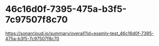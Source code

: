 # 46c16d0f-7395-475a-b3f5-7c97507f8c70
https://sonarcloud.io/summary/overall?id=examly-test_46c16d0f-7395-475a-b3f5-7c97507f8c70
